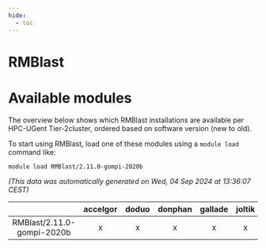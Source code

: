 ```yaml
---
hide:
  - toc
---
```


RMBlast
=======

# Available modules


The overview below shows which RMBlast installations are available per HPC-UGent Tier-2cluster, ordered based on software version (new to old).

To start using RMBlast, load one of these modules using a `module load` command like:

```shell
module load RMBlast/2.11.0-gompi-2020b
```

*(This data was automatically generated on Wed, 04 Sep 2024 at 13:36:07 CEST)*  

| |accelgor|doduo|donphan|gallade|joltik|shinx|skitty|
| :---: | :---: | :---: | :---: | :---: | :---: | :---: | :---: |
|RMBlast/2.11.0-gompi-2020b|x|x|x|x|x|-|x|
